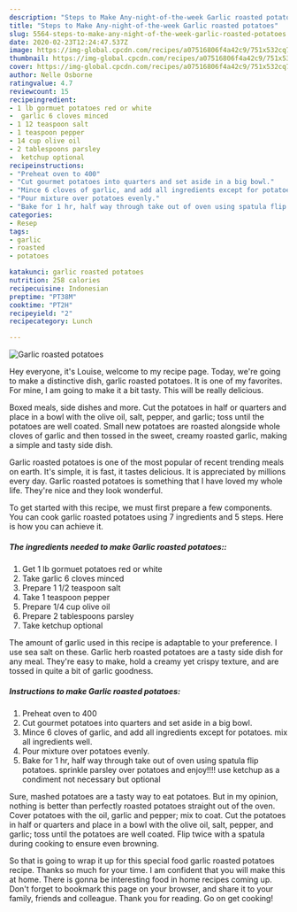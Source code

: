 ```yaml
---
description: "Steps to Make Any-night-of-the-week Garlic roasted potatoes"
title: "Steps to Make Any-night-of-the-week Garlic roasted potatoes"
slug: 5564-steps-to-make-any-night-of-the-week-garlic-roasted-potatoes
date: 2020-02-23T12:24:47.537Z
image: https://img-global.cpcdn.com/recipes/a07516806f4a42c9/751x532cq70/garlic-roasted-potatoes-recipe-main-photo.jpg
thumbnail: https://img-global.cpcdn.com/recipes/a07516806f4a42c9/751x532cq70/garlic-roasted-potatoes-recipe-main-photo.jpg
cover: https://img-global.cpcdn.com/recipes/a07516806f4a42c9/751x532cq70/garlic-roasted-potatoes-recipe-main-photo.jpg
author: Nelle Osborne
ratingvalue: 4.7
reviewcount: 15
recipeingredient:
- 1 lb gormuet potatoes red or white
-  garlic 6 cloves minced
- 1 12 teaspoon salt
- 1 teaspoon pepper
- 14 cup olive oil
- 2 tablespoons parsley
-  ketchup optional
recipeinstructions:
- "Preheat oven to 400"
- "Cut gourmet potatoes into quarters and set aside in a big bowl."
- "Mince 6 cloves of garlic, and add all ingredients except for potatoes. mix all ingredients well."
- "Pour mixture over potatoes evenly."
- "Bake for 1 hr, half way through take out of oven using spatula flip potatoes. sprinkle parsley over potatoes and enjoy!!!! use ketchup as a condiment not necessary but optional"
categories:
- Resep
tags:
- garlic
- roasted
- potatoes

katakunci: garlic roasted potatoes
nutrition: 258 calories
recipecuisine: Indonesian
preptime: "PT38M"
cooktime: "PT2H"
recipeyield: "2"
recipecategory: Lunch

---
```



![Garlic roasted potatoes](https://img-global.cpcdn.com/recipes/a07516806f4a42c9/751x532cq70/garlic-roasted-potatoes-recipe-main-photo.jpg)

Hey everyone, it's Louise, welcome to my recipe page. Today, we're going to make a distinctive dish, garlic roasted potatoes. It is one of my favorites. For mine, I am going to make it a bit tasty. This will be really delicious.

Boxed meals, side dishes and more. Cut the potatoes in half or quarters and place in a bowl with the olive oil, salt, pepper, and garlic; toss until the potatoes are well coated. Small new potatoes are roasted alongside whole cloves of garlic and then tossed in the sweet, creamy roasted garlic, making a simple and tasty side dish.

Garlic roasted potatoes is one of the most popular of recent trending meals on earth. It's simple, it is fast, it tastes delicious. It is appreciated by millions every day. Garlic roasted potatoes is something that I have loved my whole life. They're nice and they look wonderful.


To get started with this recipe, we must first prepare a few components. You can cook garlic roasted potatoes using 7 ingredients and 5 steps. Here is how you can achieve it.

##### The ingredients needed to make Garlic roasted potatoes::

1. Get 1 lb gormuet potatoes red or white
1. Take  garlic 6 cloves minced
1. Prepare 1 1/2 teaspoon salt
1. Take 1 teaspoon pepper
1. Prepare 1/4 cup olive oil
1. Prepare 2 tablespoons parsley
1. Take  ketchup optional


The amount of garlic used in this recipe is adaptable to your preference. I use sea salt on these. Garlic herb roasted potatoes are a tasty side dish for any meal. They&#39;re easy to make, hold a creamy yet crispy texture, and are tossed in quite a bit of garlic goodness. 

##### Instructions to make Garlic roasted potatoes:

1. Preheat oven to 400
1. Cut gourmet potatoes into quarters and set aside in a big bowl.
1. Mince 6 cloves of garlic, and add all ingredients except for potatoes. mix all ingredients well.
1. Pour mixture over potatoes evenly.
1. Bake for 1 hr, half way through take out of oven using spatula flip potatoes. sprinkle parsley over potatoes and enjoy!!!! use ketchup as a condiment not necessary but optional


Sure, mashed potatoes are a tasty way to eat potatoes. But in my opinion, nothing is better than perfectly roasted potatoes straight out of the oven. Cover potatoes with the oil, garlic and pepper; mix to coat. Cut the potatoes in half or quarters and place in a bowl with the olive oil, salt, pepper, and garlic; toss until the potatoes are well coated. Flip twice with a spatula during cooking to ensure even browning. 

So that is going to wrap it up for this special food garlic roasted potatoes recipe. Thanks so much for your time. I am confident that you will make this at home. There is gonna be interesting food in home recipes coming up. Don't forget to bookmark this page on your browser, and share it to your family, friends and colleague. Thank you for reading. Go on get cooking!
